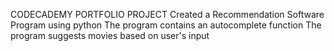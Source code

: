 CODECADEMY PORTFOLIO PROJECT
Created a Recommendation Software Program using python
The program contains an autocomplete function
The program suggests movies based on user's input
